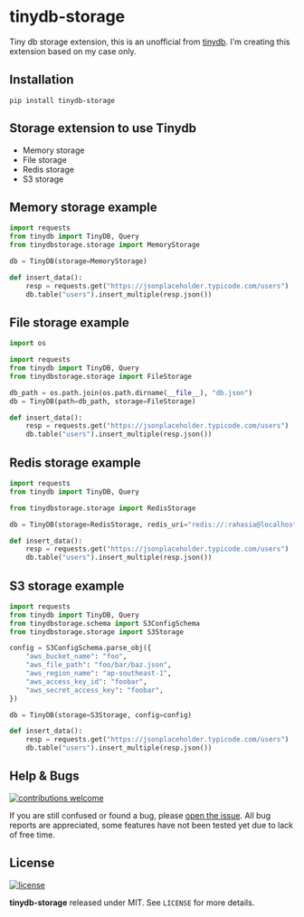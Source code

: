 # tinydb-storage

Tiny db storage extension, this is an unofficial from [tinydb](https://github.com/msiemens/tinydb). I'm creating this
extension based on my case only.


## Installation
```shell
pip install tinydb-storage
```

## Storage extension to use Tinydb

* Memory storage
* File storage
* Redis storage
* S3 storage

## Memory storage example

```python
import requests
from tinydb import TinyDB, Query
from tinydbstorage.storage import MemoryStorage

db = TinyDB(storage=MemoryStorage)

def insert_data():
    resp = requests.get("https://jsonplaceholder.typicode.com/users")
    db.table("users").insert_multiple(resp.json())
```

## File storage example

```python
import os

import requests
from tinydb import TinyDB, Query
from tinydbstorage.storage import FileStorage

db_path = os.path.join(os.path.dirname(__file__), "db.json")
db = TinyDB(path=db_path, storage=FileStorage)

def insert_data():
    resp = requests.get("https://jsonplaceholder.typicode.com/users")
    db.table("users").insert_multiple(resp.json())
```

## Redis storage example

```python
import requests
from tinydb import TinyDB, Query

from tinydbstorage.storage import RedisStorage

db = TinyDB(storage=RedisStorage, redis_uri="redis://:rahasia@localhost:6379/0")

def insert_data():
    resp = requests.get("https://jsonplaceholder.typicode.com/users")
    db.table("users").insert_multiple(resp.json())
```

## S3 storage example

```python
import requests
from tinydb import TinyDB, Query
from tinydbstorage.schema import S3ConfigSchema
from tinydbstorage.storage import S3Storage

config = S3ConfigSchema.parse_obj({
    "aws_bucket_name": "foo",
    "aws_file_path": "foo/bar/baz.json",
    "aws_region_name": "ap-southeast-1",
    "aws_access_key_id": "foobar",
    "aws_secret_access_key": "foobar",
})

db = TinyDB(storage=S3Storage, config=config)

def insert_data():
    resp = requests.get("https://jsonplaceholder.typicode.com/users")
    db.table("users").insert_multiple(resp.json())
```

## Help & Bugs

[![contributions welcome](https://img.shields.io/badge/contributions-welcome-blue.svg)](https://github.com/FerdinaKusumah/tinydb-storage/issues)

If you are still confused or found a bug,
please [open the issue](https://github.com/FerdinaKusumah/tinydb-storage/issues). All bug reports are appreciated, some
features have not been tested yet due to lack of free time.

## License

[![license](https://img.shields.io/badge/license-MIT-blue.svg)](https://opensource.org/licenses/MIT)

**tinydb-storage** released under MIT. See `LICENSE` for more details.
